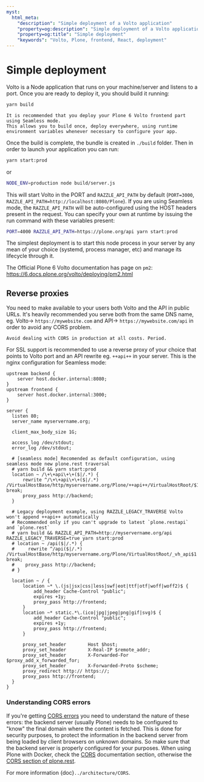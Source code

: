 ```yaml
---
myst:
  html_meta:
    "description": "Simple deployment of a Volto application"
    "property=og:description": "Simple deployment of a Volto application"
    "property=og:title": "Simple deployment"
    "keywords": "Volto, Plone, frontend, React, deployment"
---
```


# Simple deployment

Volto is a Node application that runs on your machine/server and listens to a port. Once you are ready to deploy it, you should build it running:

```bash
yarn build
```

```{note}
It is recommended that you deploy your Plone 6 Volto frontend part using Seamless mode.
This allows you to build once, deploy everywhere, using runtime environment variables whenever necessary to configure your app.
```

Once the build is complete, the bundle is created in `./build` folder.
Then in order to launch your application you can run:

```bash
yarn start:prod
```
or
```bash
NODE_ENV=production node build/server.js
```

This will start Volto in the PORT and `RAZZLE_API_PATH` by default (`PORT=3000`, `RAZZLE_API_PATH=http://localhost:8080/Plone`).
If you are using Seamless mode, the `RAZZLE_API_PATH` will be auto-configured using the HOST headers present in the request.
You can specify your own at runtime by issuing the run command with these variables present:

```bash
PORT=4000 RAZZLE_API_PATH=https://plone.org/api yarn start:prod
```

The simplest deployment is to start this node process in your server by any mean of your choice (systemd, process manager, etc) and manage its lifecycle through it.

The Official Plone 6 Volto documentation has page on `pm2`: https://6.docs.plone.org/volto/deploying/pm2.html

## Reverse proxies

You need to make available to your users both Volto and the API in public URLs. It's heavily recommended you serve both from the same DNS name, eg. Volto-> `https://mywebsite.com` and API-> `https://mywebsite.com/api` in order to avoid any CORS problem.

```{warning}
Avoid dealing with CORS in production at all costs. Period.
```

For SSL support is recommended to use a reverse proxy of your choice that points to Volto port and an API rewrite eg. `++api++` in your server. This is the nginx configuration for Seamless mode:

```nginx
upstream backend {
    server host.docker.internal:8080;
}
upstream frontend {
    server host.docker.internal:3000;
}

server {
  listen 80;
  server_name myservername.org;

  client_max_body_size 1G;

  access_log /dev/stdout;
  error_log /dev/stdout;

  # [seamless mode] Recomended as default configuration, using seamless mode new plone.rest traversal
  # yarn build && yarn start:prod
  location ~ /\+\+api\+\+($|/.*) {
      rewrite ^/\+\+api\+\+($|/.*) /VirtualHostBase/http/myservername.org/Plone/++api++/VirtualHostRoot/$1 break;
      proxy_pass http://backend;
  }

  # Legacy deployment example, using RAZZLE_LEGACY_TRAVERSE Volto won't append ++api++ automatically
  # Recommended only if you can't upgrade to latest `plone.restapi` and `plone.rest`
  # yarn build && RAZZLE_API_PATH=http://myservername.org/api RAZZLE_LEGACY_TRAVERSE=true yarn start:prod
  # location ~ /api($|/.*) {
  #     rewrite ^/api($|/.*) /VirtualHostBase/http/myservername.org/Plone/VirtualHostRoot/_vh_api$1 break;
  #    proxy_pass http://backend;
  # }

  location ~ / {
      location ~* \.(js|jsx|css|less|swf|eot|ttf|otf|woff|woff2)$ {
          add_header Cache-Control "public";
          expires +1y;
          proxy_pass http://frontend;
      }
      location ~* static.*\.(ico|jpg|jpeg|png|gif|svg)$ {
          add_header Cache-Control "public";
          expires +1y;
          proxy_pass http://frontend;
      }

      proxy_set_header        Host $host;
      proxy_set_header        X-Real-IP $remote_addr;
      proxy_set_header        X-Forwarded-For $proxy_add_x_forwarded_for;
      proxy_set_header        X-Forwarded-Proto $scheme;
      proxy_redirect http:// https://;
      proxy_pass http://frontend;
  }
}
```

### Understanding CORS errors

If you're getting [CORS errors](https://developer.mozilla.org/en-US/docs/Web/HTTP/CORS/Errors#identifying_the_issue) you need to understand the nature of these errors: the backend server (usually Plone) needs to be configured to "know" the final domain where the content is fetched. This is done for security purposes, to protect the information in the backend server from being loaded by client browsers on unknown domains. So make sure that the backend server is properly configured for your purposes. When using Plone with Docker, check the [CORS](https://github.com/plone/plone.docker#for-basic-usage) documentation section, otherwise the [CORS section of plone.rest](https://github.com/plone/plone.rest#cors).

For more information {doc}`../architecture/CORS`.
